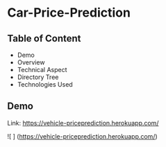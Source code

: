 # Car-Price-Prediction

## Table of Content

* Demo
* Overview
* Technical Aspect
* Directory Tree
* Technologies Used

## Demo
Link: <https://vehicle-priceprediction.herokuapp.com/>

![ ]
(https://vehicle-priceprediction.herokuapp.com/)
